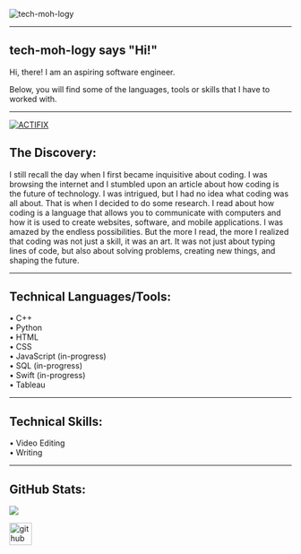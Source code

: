 ![tech-moh-logy](https://github.com/tech-moh-logy/tech-moh-logy/assets/132733865/a1e50ecb-02a8-4a10-98f1-89ab1fcd99df) <hr>

## tech-moh-logy says "Hi!"

Hi, there! I am an aspiring software engineer.

Below, you will find some of the languages, tools or skills that I have to worked with. <br> <hr>

[![ACTIFIX](https://github.com/tech-moh-logy/tech-moh-logy/assets/132733865/ca97a2e1-03f5-4aee-956d-fec16f05a13c)](https://www.loom.com/share/ec8601a75b024699a3802439ccdc7e09?sid=9a1d2d46-dfac-4a88-9f89-5a1abd725927)

## The Discovery:
I still recall the day when I first became inquisitive about coding. I was browsing the internet and I stumbled upon an article about how coding is the future of technology. I was intrigued, but I had no idea what coding was all about. That is when I decided to do some research. I read about how coding is a language that allows you to communicate with computers and how it is used to create websites, software, and mobile applications. I was amazed by the endless possibilities. But the more I read, the more I realized that coding was not just a skill, it was an art. It was not just about typing lines of code, but also about solving problems, creating new things, and shaping the future. 

<hr>

## Technical Languages/Tools: 
  • C++ <br>
  • Python <br>
  • HTML <br>
  • CSS <br>
  • JavaScript (in-progress) <br>
  • SQL (in-progress) <br>
  • Swift (in-progress) <br> 
  • Tableau <br> 

<hr>

## Technical Skills: 
  • Video Editing <br>
  • Writing <br>

<hr>

## GitHub Stats:
![](https://github-readme-streak-stats.herokuapp.com/?user=tech-moh-logy&theme=dark&hide_border=false)<br/>

[<img src='https://cdn.jsdelivr.net/npm/simple-icons@3.0.1/icons/github.svg' alt='github' height='40'>](https://github.com/tech-moh-logy)  
